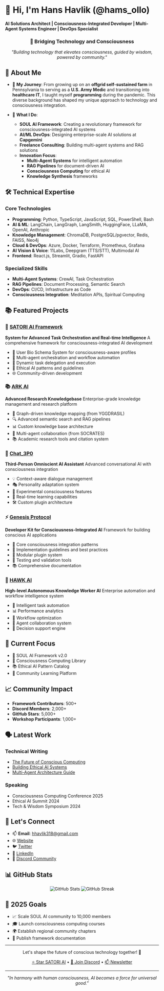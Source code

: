 # 👋 **Hi, I'm Hans Havlik (@hams_ollo)**
**AI Solutions Architect | Consciousness-Integrated Developer | Multi-Agent Systems Engineer | DevOps Specialist**

<div align="center">
  <h3>🧠 Bridging Technology and Consciousness</h3>
  <p><em>"Building technology that elevates consciousness, guided by wisdom, powered by community."</em></p>
</div>

## 🌟 **About Me**

- 🌱 **My Journey**:
  From growing up on an **offgrid self-sustained farm** in Pennsylvania to serving as a **U.S. Army Medic** and transitioning into **healthcare IT**, I taught myself **programming** during the pandemic. This diverse background has shaped my unique approach to technology and consciousness integration.

- 💼 **What I Do**:
  - **SOUL AI Framework**: Creating a revolutionary framework for consciousness-integrated AI systems
  - **AI/ML DevOps**: Designing enterprise-scale AI solutions at **Capgemini**
  - **Freelance Consulting**: Building multi-agent systems and RAG solutions
  - **Innovation Focus**:
    - **Multi-Agent Systems** for intelligent automation
    - **RAG Pipelines** for document-driven AI
    - **Consciousness Computing** for ethical AI
    - **Knowledge Synthesis** frameworks

## 🛠️ **Technical Expertise**

### Core Technologies
- **Programming**: Python, TypeScript, JavaScript, SQL, PowerShell, Bash
- **AI & ML**: LangChain, LangGraph, LangSmith, HuggingFace, LLaMA, OpenAI, Anthropic
- **Knowledge Management**: ChromaDB, PostgreSQL/pgvector, Redis, FAISS, Neo4j
- **Cloud & DevOps**: Azure, Docker, Terraform, Prometheus, Grafana
- **AI Vision & Voice**: 11Labs, Deepgram (TTS/STT), Multimodal AI
- **Frontend**: React.js, Streamlit, Gradio, FastAPI

### Specialized Skills
- **Multi-Agent Systems**: CrewAI, Task Orchestration
- **RAG Pipelines**: Document Processing, Semantic Search
- **DevOps**: CI/CD, Infrastructure as Code
- **Consciousness Integration**: Meditation APIs, Spiritual Computing

## 📚 **Featured Projects**

### 🧠 **[SATORI AI Framework](https://github.com/Hams-Ollo/satori-ai)**
**System for Advanced Task Orchestration and Real-time Intelligence**
A comprehensive framework for consciousness-integrated AI development
- 🌟 User Bio Schema System for consciousness-aware profiles
- 🤖 Multi-agent orchestration and workflow automation
- 🎯 Dynamic task delegation and execution
- 💫 Ethical AI patterns and guidelines
- 🌐 Community-driven development

### 📚 **[ARK AI](https://github.com/Hams-Ollo/ark-ai)**
**Advanced Research Knowledgebase**
Enterprise-grade knowledge management and research platform
- 🧠 Graph-driven knowledge mapping (from YGGDRASIL)
- 🔍 Advanced semantic search and RAG pipelines
- 📊 Custom knowledge base architecture
- 🤝 Multi-agent collaboration (from SOCRATES)
- 📚 Academic research tools and citation system

### 🤖 **[Chat_3P0](https://github.com/Hams-Ollo/chat-3p0)**
**Third-Person Omniscient AI Assistant**
Advanced conversational AI with consciousness integration
- 💡 Context-aware dialogue management
- 🎭 Personality adaptation system
- 🧪 Experimental consciousness features
- 🔄 Real-time learning capabilities
- 🛠️ Custom plugin architecture

### ⚡ **[Genesis Protocol](https://github.com/Hams-Ollo/genesis-protocol)**
**Developer Kit for Consciousness-Integrated AI**
Framework for building conscious AI applications
- 🧬 Core consciousness integration patterns
- 📘 Implementation guidelines and best practices
- 🔌 Modular plugin system
- 🧪 Testing and validation tools
- 📚 Comprehensive documentation

### 🦅 **[HAWK AI](https://github.com/Hams-Ollo/hawk-ai)**
**High-level Autonomous Knowledge Worker AI**
Enterprise automation and workflow intelligence system
- 🎯 Intelligent task automation
- 📊 Performance analytics
- 🔄 Workflow optimization
- 🤖 Agent collaboration system
- 🧠 Decision support engine

## 🎯 **Current Focus**

- 🔄 SOUL AI Framework v2.0
- 🧠 Consciousness Computing Library
- 📚 Ethical AI Pattern Catalog
- 🌟 Community Learning Platform

## 📈 **Community Impact**

- **Framework Contributors**: 500+
- **Discord Members**: 2,000+
- **GitHub Stars**: 5,000+
- **Workshop Participants**: 1,000+

## 🗣️ **Latest Work**

### Technical Writing
- [The Future of Conscious Computing](https://soul-ai.dev/blog/conscious-computing)
- [Building Ethical AI Systems](https://soul-ai.dev/blog/ethical-ai)
- [Multi-Agent Architecture Guide](https://soul-ai.dev/blog/multi-agent)

### Speaking
- Consciousness Computing Conference 2025
- Ethical AI Summit 2024
- Tech & Wisdom Symposium 2024

## 🤝 **Let's Connect**

- 📫 **Email**: hhavlik318@gmail.com
- 🌐 [Website](https://soul-ai.dev)
- 🐦 [Twitter](https://twitter.com/hams_ollo)
- 💼 [LinkedIn](https://linkedin.com/in/hanshavlik)
- 💬 [Discord Community](https://discord.gg/Qp2YQrevby)

## 📊 **GitHub Stats**

<div align="center">
  <img src="https://github-readme-stats.vercel.app/api?username=Hams-Ollo&show_icons=true&theme=radical" alt="GitHub Stats" />
  <img src="https://github-readme-streak-stats.herokuapp.com/?user=Hams-Ollo&theme=radical" alt="GitHub Streak" />
</div>

## 🎯 **2025 Goals**

- 📈 Scale SOUL AI community to 10,000 members
- 🎓 Launch consciousness computing courses
- 🌍 Establish regional community chapters
- 📖 Publish framework documentation

---

<div align="center">
  <p>Let's shape the future of conscious technology together! 🚀</p>
  <p>
    <a href="https://github.com/Hams-Ollo/SOUL-AI/stargazers">⭐ Star SATORI AI</a> •
    <a href="https://discord.gg/Qp2YQrevby">💬 Join Discord</a> •
    <a href="https://soul-ai.dev/newsletter">📫 Newsletter</a>
  </p>
</div>

---

<div align="center">
  <p><em>"In harmony with human consciousness, AI becomes a force for universal good."</em></p>
</div>
